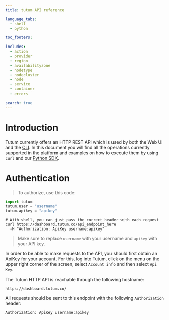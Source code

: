 ```yaml
---
title: tutum API reference

language_tabs:
  - shell
  - python

toc_footers:

includes:
  - action
  - provider
  - region
  - availabilityzone
  - nodetype
  - nodecluster
  - node
  - service
  - container
  - errors

search: true
---
```


# Introduction

Tutum currently offers an HTTP REST API which is used by both the Web UI and the [CLI](https://github.com/tutumcloud/tutum-cli). In this document you will find all the operations currently supported in the platform and examples on how to execute them by using `curl` and our [Python SDK](https://github.com/tutumcloud/python-tutum).

# Authentication

> To authorize, use this code:

```python
import tutum
tutum.user = "username"
tutum.apikey = "apikey"
```

```shell
# With shell, you can just pass the correct header with each request
curl https://dashboard.tutum.co/api_endpoint_here
  -H "Authorization: ApiKey username:apikey"
```

> Make sure to replace `username` with your username and `apikey` with your API key.

In order to be able to make requests to the API, you should first obtain an ApiKey for your account. For this, log into Tutum, click on the menu on the upper right corner of the screen, select `Account info` and then select `Api Key`.

The Tutum HTTP API is reachable through the following hostname:

`https://dashboard.tutum.co/`

All requests should be sent to this endpoint with the following `Authorization` header:

`Authorization: ApiKey username:apikey`


